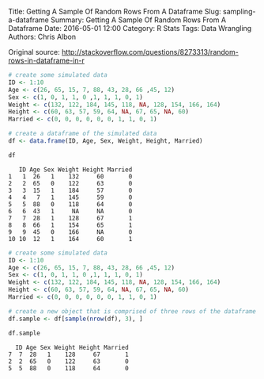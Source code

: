 Title: Getting A Sample Of Random Rows From A Dataframe
Slug: sampling-a-dataframe
Summary: Getting A Sample Of Random Rows From A Dataframe
Date: 2016-05-01 12:00
Category: R Stats
Tags: Data Wrangling
Authors: Chris Albon


Original source: http://stackoverflow.com/questions/8273313/random-rows-in-dataframe-in-r


```R
# create some simulated data
ID <- 1:10
Age <- c(26, 65, 15, 7, 88, 43, 28, 66 ,45, 12)
Sex <- c(1, 0, 1, 1, 0 ,1, 1, 1, 0, 1)
Weight <- c(132, 122, 184, 145, 118, NA, 128, 154, 166, 164)
Height <- c(60, 63, 57, 59, 64, NA, 67, 65, NA, 60)
Married <- c(0, 0, 0, 0, 0, 0, 1, 1, 0, 1)
```


```R
# create a dataframe of the simulated data
df <- data.frame(ID, Age, Sex, Weight, Height, Married)
```


```R
df
```




       ID Age Sex Weight Height Married
    1   1  26   1    132     60       0
    2   2  65   0    122     63       0
    3   3  15   1    184     57       0
    4   4   7   1    145     59       0
    5   5  88   0    118     64       0
    6   6  43   1     NA     NA       0
    7   7  28   1    128     67       1
    8   8  66   1    154     65       1
    9   9  45   0    166     NA       0
    10 10  12   1    164     60       1




```R
# create some simulated data
ID <- 1:10
Age <- c(26, 65, 15, 7, 88, 43, 28, 66 ,45, 12)
Sex <- c(1, 0, 1, 1, 0 ,1, 1, 1, 0, 1)
Weight <- c(132, 122, 184, 145, 118, NA, 128, 154, 166, 164)
Height <- c(60, 63, 57, 59, 64, NA, 67, 65, NA, 60)
Married <- c(0, 0, 0, 0, 0, 0, 1, 1, 0, 1)
```


```R
# create a new object that is comprised of three rows of the dataframe df, taken as random. literally what it is doing is chosing three numbers at random out of the total number of rows in a dataframe, and use that as the row index to definite which rows are included.
df.sample <- df[sample(nrow(df), 3), ]
```


```R
df.sample
```




      ID Age Sex Weight Height Married
    7  7  28   1    128     67       1
    2  2  65   0    122     63       0
    5  5  88   0    118     64       0
